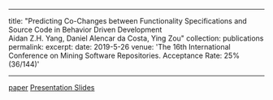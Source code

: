 
---
title: "Predicting Co-Changes between Functionality Specifications and Source Code in Behavior Driven Development  
Aidan Z.H. Yang, Daniel Alencar da Costa, Ying Zou"
collection: publications
permalink: 
excerpt:
date: 2019-5-26
venue: 'The 16th International Conference on Mining Software Repositories. Acceptance Rate: 25% (36/144)'

---

[paper](http://aidanby.github.io/files/msr2019.pdf) [Presentation Slides](https://aidanby.github.io/files/MSR.pptx)


